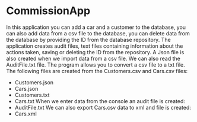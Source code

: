 # CommissionApp

In this application you can add a car and a customer to the database, 
you can also add data from a csv file to the database, 
you can delete data from the database by providing the ID from the database repository. 
The application creates audit files, text files containing information about 
the actions taken, saving or deleting the ID from the repository. 
A Json file is also created when we import data from a csv file. 
We can also read the AuditFile.txt file. 
The program allows you to convert a csv file to a txt file.
The following files are created from the Customers.csv and Cars.csv files:
- Customers.json
- Cars.json
- Customers.txt
- Cars.txt
When we enter data from the console an audit file is created:
- AuditFile.txt
We can also export Cars.csv data to xml and file is created:
- Cars.xml